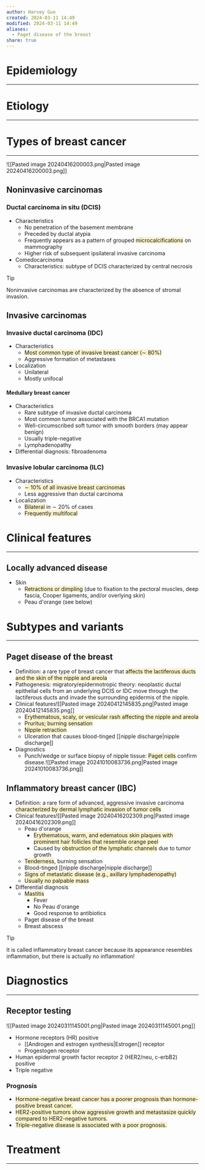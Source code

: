 ```yaml
---
author: Harvey Guo
created: 2024-03-11 14:49
modified: 2024-03-11 14:49
aliases:
  - Paget disease of the breast
share: true
---
```

# Epidemiology
---


# Etiology
---


# Types of breast cancer
---
![[Pasted image 20240416200003.png|Pasted image 20240416200003.png]]
## Noninvasive carcinomas
### Ductal carcinoma in situ (DCIS)
- Characteristics
	- No penetration of the basement membrane
	- Preceded by ductal atypia
	- Frequently appears as a pattern of grouped <span style="background:rgba(240, 200, 0, 0.2)">microcalcifications</span> on mammography
	- Higher risk of subsequent ipsilateral invasive carcinoma
- Comedocarcinoma
	- Characteristics: subtype of DCIS characterized by central necrosis 

>[!tip] 
>Noninvasive carcinomas are characterized by the absence of stromal invasion.
## Invasive carcinomas
### Invasive ductal carcinoma (IDC)
- Characteristics
	- <span style="background:rgba(240, 200, 0, 0.2)">Most common type of invasive breast cancer (∼ 80%) </span>
	- Aggressive formation of metastases
- Localization
	- Unilateral
	- Mostly unifocal
#### Medullary breast cancer 
- Characteristics
	- Rare subtype of invasive ductal carcinoma
	- Most common tumor associated with the BRCA1 mutation
	- Well-circumscribed soft tumor with smooth borders (may appear benign)
	- Usually triple-negative
	- Lymphadenopathy 
- Differential diagnosis: fibroadenoma
### Invasive lobular carcinoma (ILC) 
- Characteristics
	- <span style="background:rgba(240, 200, 0, 0.2)">∼ 10% of all invasive breast carcinomas</span>
	- Less aggressive than ductal carcinoma
- Localization
	- <span style="background:rgba(240, 200, 0, 0.2)">Bilateral</span> in ∼ 20% of cases
	- <span style="background:rgba(240, 200, 0, 0.2)">Frequently multifocal</span>
# Clinical features
---
## Locally advanced disease
- Skin
	- <span style="background:rgba(240, 200, 0, 0.2)">Retractions or dimpling</span> (due to fixation to the pectoral muscles, deep fascia, Cooper ligaments, and/or overlying skin)
	- Peau d'orange (see below)
# Subtypes and variants
---
## Paget disease of the breast
- Definition: a rare type of breast cancer that <span style="background:rgba(240, 200, 0, 0.2)">affects the lactiferous ducts and the skin of the nipple and areola</span>
- Pathogenesis: migratory/epidermotropic theory: neoplastic ductal epithelial cells from an underlying DCIS or IDC  move through the lactiferous ducts and invade the surrounding epidermis of the nipple.
- Clinical features![[Pasted image 20240412145835.png|Pasted image 20240412145835.png]]
	- <span style="background:rgba(240, 200, 0, 0.2)">Erythematous, scaly, or vesicular rash affecting the nipple and areola</span>
	- <span style="background:rgba(240, 200, 0, 0.2)">Pruritus; burning sensation</span>
	- <span style="background:rgba(240, 200, 0, 0.2)">Nipple retraction</span>
	- Ulceration that causes blood-tinged [[nipple discharge|nipple discharge]]
- Diagnostics
	- Punch/wedge or surface biopsy of nipple tissue: <span style="background:rgba(240, 200, 0, 0.2)">Paget cells</span> confirm disease.![[Pasted image 20241010083736.png|Pasted image 20241010083736.png]]
## Inflammatory breast cancer (IBC)
- Definition: a rare form of advanced, aggressive invasive carcinoma <span style="background:rgba(240, 200, 0, 0.2)">characterized by dermal lymphatic invasion of tumor cells</span>
- Clinical features![[Pasted image 20240416202309.png|Pasted image 20240416202309.png]]
	- Peau d'orange
		- <span style="background:rgba(240, 200, 0, 0.2)">Erythematous, warm, and edematous skin plaques with prominent hair follicles that resemble orange peel</span>
		- Caused by <span style="background:rgba(240, 200, 0, 0.2)">obstruction of the lymphatic channels</span> due to tumor growth  
	- <span style="background:rgba(240, 200, 0, 0.2)">Tenderness</span>, burning sensation
	- Blood-tinged [[nipple discharge|nipple discharge]]
	- <span style="background:rgba(240, 200, 0, 0.2)">Signs of metastatic disease (e.g., axillary lymphadenopathy)</span> 
	- <span style="background:rgba(240, 200, 0, 0.2)">Usually no palpable mass</span>
- Differential diagnosis
	- <span style="background:rgba(240, 200, 0, 0.2)">Mastitis</span>
		- Fever
		- No Peau d'orange
		- Good response to antibiotics
	- Paget disease of the breast
	- Breast abscess

>[!tip] 
>It is called inflammatory breast cancer because its appearance resembles inflammation, but there is actually no inflammation!
# Diagnostics
---
## Receptor testing
![[Pasted image 20240311145001.png|Pasted image 20240311145001.png]]
- Hormone receptors (HR) positive
	- [[Androgen and estrogen synthesis|Estrogen]] receptor
	- Progestogen receptor
- Human epidermal growth factor receptor 2 (HER2/neu, c-erbB2) positive
- Triple negative
### Prognosis
- <span style="background:rgba(240, 200, 0, 0.2)">Hormone-negative breast cancer has a poorer prognosis than hormone-positive breast cancer. </span>
- <span style="background:rgba(240, 200, 0, 0.2)">HER2-positive tumors show aggressive growth and metastasize quickly compared to HER2-negative tumors. </span>
- <span style="background:rgba(240, 200, 0, 0.2)">Triple-negative disease is associated with a poor prognosis.</span>

# Treatment
---

